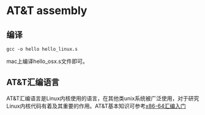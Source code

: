 # AT&T assembly  

## 编译
```shell
gcc -o hello hello_linux.s
```  

mac上编译hello_osx.s文件即可。  

## AT&T汇编语言
AT&T汇编语言是Linux内核使用的语言，在其他类unix系统被广泛使用，对于研究Linux内核代码有着及其重要的作用。AT&T基本知识可参考[x86-64汇编入门](https://nifengz.com/introduction_x64_assembly/)
